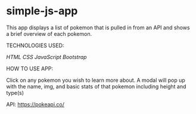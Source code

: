 # simple-js-app

This app displays a list of pokemon that is pulled in from an API and shows a brief overview of each pokemon. 

TECHNOLOGIES USED:

*HTML*
*CSS*
*JavaScript*
*Bootstrap*

HOW TO USE APP:

Click on any pokemon you wish to learn more about. A modal will pop up with the name, img, and basic stats of that pokemon including height and type(s)

API:
https://pokeapi.co/
